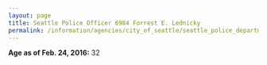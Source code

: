 ```yaml
---
layout: page
title: Seattle Police Officer 6984 Forrest E. Lednicky
permalink: /information/agencies/city_of_seattle/seattle_police_department/copbook/6984/
---
```


**Age as of Feb. 24, 2016:** 32
